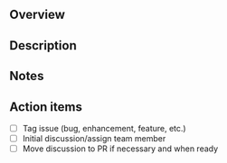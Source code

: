 <!-- Please use tags to indicate weather this issue is a bug, new feature, or discussion. -->
<!-- Omit and add sections as necessary. -->

## Overview

<!-- One or two sentences. Essentially a expanded title. -->

## Description

<!-- Most information should be here. -->
<!-- Include as much detail as necessary, and add sub-sections if needed. -->

## Notes

<!-- Additional info, links, considerations, etc. -->

## Action items

-   [ ] Tag issue (bug, enhancement, feature, etc.)
-   [ ] Initial discussion/assign team member
-   [ ] Move discussion to PR if necessary and when ready
